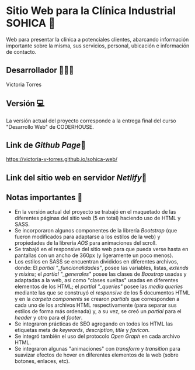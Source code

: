 # Sitio Web para la Clínica Industrial SOHICA 💊
Web para presentar la clínica a potenciales clientes, abarcando información importante sobre la misma, sus servicios, personal, ubicación e información de contacto.

## Desarrollador 👩🏻‍💻
Victoria Torres

## Versión 💻
La versión actual del proyecto corresponde a la entrega final del curso "Desarrollo Web" de CODERHOUSE.

## Link de _Github Page_🔗
https://victoria-v-torres.github.io/sohica-web/

## Link del sitio web en servidor _Netlify_🔗


## Notas importantes 📝
- En la versión actual del proyecto se trabajó en el maquetado de las diferentes páginas del sitio web (5 en total) haciendo uso de HTML y SASS.
- Se incorporaron algunos componentes de la librería _Bootstrap_ (que fueron modificados para adaptarse a los estilos de la web) y propiedades de la librería _AOS_ para animaciones del scroll.
- Se trabajó en el responsive del sitio web para que pueda verse hasta en pantallas con un ancho de 360px (y ligeramente un poco menos).
- Los estilos en SASS se encuentran divididos en diferentes archivos, donde: El _partial_ *"_funcionalidades"*, posee las variables, listas, _extends_ y _mixins_; el _partial_ *"_generales"* posee las clases de _Boostrap_ usadas y adaptadas a la web, así como "clases sueltas" usadas en diferentes elementos de los HTML; el _partial_ *"_queries"* posee las _media queries_ mediante las que se construyó el _responsive_ de los 5 documentos HTML y en la *carpeta components* se crearon _partials_ que corresponden a cada uno de los archivos HTML respectivamente (para separar sus estilos de forma más ordenada) y, a su vez, se creó un _partial_ para el _header_ y otro para el _footer_.
- Se integraron prácticas de SEO agregando en todos los HTML las etiquetas meta de _keywords_, _description_, _title_ y _favicon_.
- Se integró también el uso del protocolo _Open Graph_ en cada archivo HTML.
- Se integraron algunas "animaciones" con _transform_ y _transition_ para suavizar efectos de hover en diferentes elementos de la web (sobre botones, enlaces, etc).
